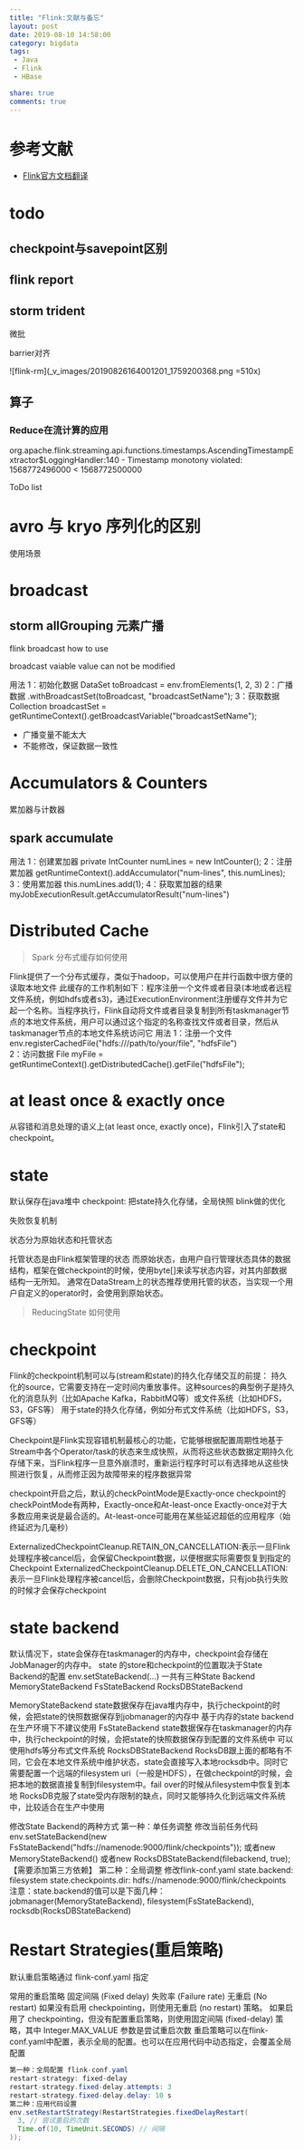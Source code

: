 ```yaml
---
title: "Flink:文献与备忘"
layout: post
date: 2019-08-10 14:58:00
category: bigdata
tags:
 - Java
 - Flink
 - HBase

share: true
comments: true
---
```



# 参考文献

- [Flink官方文档翻译](https://github.com/crestofwave1/oneFlink)


# todo

## checkpoint与savepoint区别

##  flink report

##  storm trident

微批



barrier对齐

![flink-rm](_v_images/20190826164001201_1759200368.png =510x)


## 算子
### Reduce在流计算的应用

org.apache.flink.streaming.api.functions.timestamps.AscendingTimestampExtractor$LoggingHandler:140 - 
Timestamp monotony violated: 1568772496000 < 1568772500000


ToDo list

# avro 与 kryo 序列化的区别
使用场景

# broadcast 

## storm allGrouping 元素广播

flink broadcast how to use 

broadcast vaiable value can not be modified

用法
1：初始化数据
DataSet<Integer> toBroadcast = env.fromElements(1, 2, 3)
2：广播数据
.withBroadcastSet(toBroadcast, "broadcastSetName");
3：获取数据
Collection<Integer> broadcastSet = getRuntimeContext().getBroadcastVariable("broadcastSetName");

- 广播变量不能太大
- 不能修改，保证数据一致性

# Accumulators & Counters

累加器与计数器


## spark accumulate

用法
1：创建累加器
private IntCounter numLines = new IntCounter(); 
2：注册累加器
getRuntimeContext().addAccumulator("num-lines", this.numLines);
3：使用累加器
this.numLines.add(1); 
4：获取累加器的结果
myJobExecutionResult.getAccumulatorResult("num-lines")

# Distributed Cache

> Spark 分布式缓存如何使用

Flink提供了一个分布式缓存，类似于hadoop，可以使用户在并行函数中很方便的读取本地文件
此缓存的工作机制如下：程序注册一个文件或者目录(本地或者远程文件系统，例如hdfs或者s3)，通过ExecutionEnvironment注册缓存文件并为它起一个名称。当程序执行，Flink自动将文件或者目录复制到所有taskmanager节点的本地文件系统，用户可以通过这个指定的名称查找文件或者目录，然后从taskmanager节点的本地文件系统访问它
用法
1：注册一个文件
env.registerCachedFile("hdfs:///path/to/your/file", "hdfsFile")  
2：访问数据
File myFile = getRuntimeContext().getDistributedCache().getFile("hdfsFile");

# at least once & exactly once

从容错和消息处理的语义上(at least once, exactly once)，Flink引入了state和checkpoint。

# state 
默认保存在java堆中
checkpoint: 把state持久化存储，全局快照
blink做的优化

失败恢复机制 

状态分为原始状态和托管状态

托管状态是由Flink框架管理的状态
而原始状态，由用户自行管理状态具体的数据结构，框架在做checkpoint的时候，使用byte[]来读写状态内容，对其内部数据结构一无所知。
通常在DataStream上的状态推荐使用托管的状态，当实现一个用户自定义的operator时，会使用到原始状态。

> ReducingState 如何使用

# checkpoint

Flink的checkpoint机制可以与(stream和state)的持久化存储交互的前提：
持久化的source，它需要支持在一定时间内重放事件。这种sources的典型例子是持久化的消息队列（比如Apache Kafka，RabbitMQ等）或文件系统（比如HDFS，S3，GFS等）
用于state的持久化存储，例如分布式文件系统（比如HDFS，S3，GFS等）

Checkpoint是Flink实现容错机制最核心的功能，它能够根据配置周期性地基于Stream中各个Operator/task的状态来生成快照，从而将这些状态数据定期持久化存储下来，当Flink程序一旦意外崩溃时，重新运行程序时可以有选择地从这些快照进行恢复，从而修正因为故障带来的程序数据异常

checkpoint开启之后，默认的checkPointMode是Exactly-once
checkpoint的checkPointMode有两种，Exactly-once和At-least-once
Exactly-once对于大多数应用来说是最合适的。At-least-once可能用在某些延迟超低的应用程序（始终延迟为几毫秒）

ExternalizedCheckpointCleanup.RETAIN_ON_CANCELLATION:表示一旦Flink处理程序被cancel后，会保留Checkpoint数据，以便根据实际需要恢复到指定的Checkpoint
ExternalizedCheckpointCleanup.DELETE_ON_CANCELLATION: 表示一旦Flink处理程序被cancel后，会删除Checkpoint数据，只有job执行失败的时候才会保存checkpoint

# state backend

默认情况下，state会保存在taskmanager的内存中，checkpoint会存储在JobManager的内存中。
state 的store和checkpoint的位置取决于State Backend的配置
env.setStateBackend(…)
一共有三种State Backend
MemoryStateBackend
FsStateBackend
RocksDBStateBackend



MemoryStateBackend
state数据保存在java堆内存中，执行checkpoint的时候，会把state的快照数据保存到jobmanager的内存中
基于内存的state backend在生产环境下不建议使用
FsStateBackend
state数据保存在taskmanager的内存中，执行checkpoint的时候，会把state的快照数据保存到配置的文件系统中
可以使用hdfs等分布式文件系统
RocksDBStateBackend
RocksDB跟上面的都略有不同，它会在本地文件系统中维护状态，state会直接写入本地rocksdb中。同时它需要配置一个远端的filesystem uri（一般是HDFS），在做checkpoint的时候，会把本地的数据直接复制到filesystem中。fail over的时候从filesystem中恢复到本地
RocksDB克服了state受内存限制的缺点，同时又能够持久化到远端文件系统中，比较适合在生产中使用

修改State Backend的两种方式
第一种：单任务调整
修改当前任务代码
env.setStateBackend(new FsStateBackend("hdfs://namenode:9000/flink/checkpoints"));
或者new MemoryStateBackend()
或者new RocksDBStateBackend(filebackend, true);【需要添加第三方依赖】
第二种：全局调整
修改flink-conf.yaml
state.backend: filesystem
state.checkpoints.dir: hdfs://namenode:9000/flink/checkpoints
注意：state.backend的值可以是下面几种：jobmanager(MemoryStateBackend), filesystem(FsStateBackend), rocksdb(RocksDBStateBackend)



# Restart Strategies(重启策略)

默认重启策略通过 flink-conf.yaml 指定

常用的重启策略
固定间隔 (Fixed delay)
失败率 (Failure rate)
无重启 (No restart)
如果没有启用 checkpointing，则使用无重启 (no restart) 策略。 
如果启用了 checkpointing，但没有配置重启策略，则使用固定间隔 (fixed-delay) 策略，其中 Integer.MAX_VALUE 参数是尝试重启次数
重启策略可以在flink-conf.yaml中配置，表示全局的配置。也可以在应用代码中动态指定，会覆盖全局配置

```java
第一种：全局配置 flink-conf.yaml
restart-strategy: fixed-delay
restart-strategy.fixed-delay.attempts: 3
restart-strategy.fixed-delay.delay: 10 s
第二种：应用代码设置
env.setRestartStrategy(RestartStrategies.fixedDelayRestart(
  3, // 尝试重启的次数
  Time.of(10, TimeUnit.SECONDS) // 间隔
));
```





